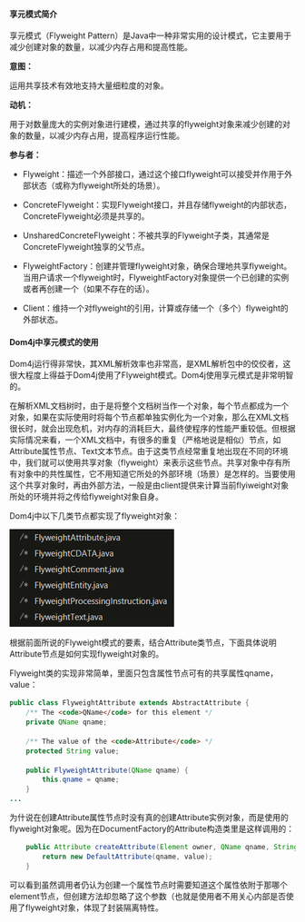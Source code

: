 #### 享元模式简介

享元模式（Flyweight Pattern）是Java中一种非常实用的设计模式，它主要用于减少创建对象的数量，以减少内存占用和提高性能。

**意图：**

运用共享技术有效地支持大量细粒度的对象。

**动机：**

用于对数量庞大的实例对象进行建模，通过共享的flyweight对象来减少创建的对象的数量，以减少内存占用，提高程序运行性能。

**参与者：**

* Flyweight：描述一个外部接口，通过这个接口flyweight可以接受并作用于外部状态（或称为flyweight所处的场景）。

* ConcreteFlyweight：实现Flyweight接口，并且存储flyweight的内部状态，ConcreteFlyweight必须是共享的。

* UnsharedConcreteFlyweight：不被共享的Flyweight子类，其通常是ConcreteFlyweight独享的父节点。

* FlyweightFactory：创建并管理flyweight对象，确保合理地共享flyweight。当用户请求一个flyweight时，FlyweightFactory对象提供一个已创建的实例或者再创建一个（如果不存在的话）。

* Client：维持一个对flyweight的引用，计算或存储一个（多个）flyweight的外部状态。

#### Dom4j中享元模式的使用

Dom4j运行得非常快，其XML解析效率也非常高，是XML解析包中的佼佼者，这很大程度上得益于Dom4j使用了Flyweight模式。Dom4j使用享元模式是非常明智的。

在解析XML文档树时，由于是将整个文档树当作一个对象，每个节点都成为一个对象，如果在实际使用时将每个节点都单独实例化为一个对象，那么在XML文档很长时，就会出现危机，对内存的消耗巨大，最终使程序的性能严重较低。但根据实际情况来看，一个XML文档中，有很多的重复（严格地说是相似）节点，如Attribute属性节点、Text文本节点。由于这类节点经常重复地出现在不同的环境中，我们就可以使用共享对象（flyweight）来表示这些节点。共享对象中存有所有对象中的共性属性，它不用知道它所处的外部环境（场景）是怎样的。当要使用这个共享对象时，再由外部方法，一般是由client提供来计算当前flyiweight对象所处的环境并将之传给flyweight对象自身。

Dom4j中以下几类节点都实现了flyweight对象：

![](/assets/flyweights.png)

根据前面所说的Flyweight模式的要素，结合Attribute类节点，下面具体说明Attribute节点是如何实现flyweight对象的。

Flyweight类的实现非常简单，里面只包含属性节点可有的共享属性qname，value：

```java
public class FlyweightAttribute extends AbstractAttribute {
    /** The <code>QName</code> for this element */
    private QName qname;

    /** The value of the <code>Attribute</code> */
    protected String value;

    public FlyweightAttribute(QName qname) {
        this.qname = qname;
    }
...
```

为什说在创建Attribute属性节点时没有真的创建Attribute实例对象，而是使用的flyweight对象呢。因为在DocumentFactory的Attribute构造类里是这样调用的：

```java
    public Attribute createAttribute(Element owner, QName qname, String value) {
        return new DefaultAttribute(qname, value);
    }
```

可以看到虽然调用者仍认为创建一个属性节点时需要知道这个属性依附于那哪个element节点，但创建方法却忽略了这个参数（也就是使用者不用关心内部是否使用了flyweight对象，体现了封装隔离特性。

